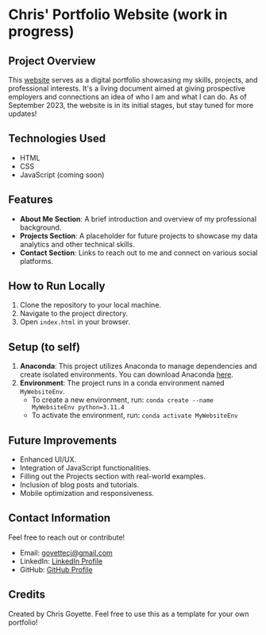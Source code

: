 # Chris' Portfolio Website (work in progress)

## Project Overview

This [website](https://chris-goyette.github.io/MyWebsite/) serves as a digital portfolio showcasing my skills, projects, and professional interests. It's a living document aimed at giving prospective employers and connections an idea of who I am and what I can do. As of September 2023, the website is in its initial stages, but stay tuned for more updates!

## Technologies Used

- HTML
- CSS
- JavaScript (coming soon)

## Features

- **About Me Section**: A brief introduction and overview of my professional background.
- **Projects Section**: A placeholder for future projects to showcase my data analytics and other technical skills.
- **Contact Section**: Links to reach out to me and connect on various social platforms.

## How to Run Locally

1. Clone the repository to your local machine.
2. Navigate to the project directory.
3. Open `index.html` in your browser.

## Setup (to self)
1. **Anaconda**: This project utilizes Anaconda to manage dependencies and create isolated environments. You can download Anaconda [here](https://www.anaconda.com/products/distribution#download-section).
2. **Environment**: The project runs in a conda environment named `MyWebsiteEnv`.
    - To create a new environment, run: `conda create --name MyWebsiteEnv python=3.11.4`
    - To activate the environment, run: `conda activate MyWebsiteEnv`

## Future Improvements

- Enhanced UI/UX.
- Integration of JavaScript functionalities.
- Filling out the Projects section with real-world examples.
- Inclusion of blog posts and tutorials.
- Mobile optimization and responsiveness.

## Contact Information

Feel free to reach out or contribute!

- Email: [goyettecj@gmail.com](mailto:goyettecj@gmail.com)
- LinkedIn: [LinkedIn Profile](https://www.linkedin.com/in/chris-goyette/)
- GitHub: [GitHub Profile](https://github.com/Chris-Goyette)

## Credits

Created by Chris Goyette. Feel free to use this as a template for your own portfolio!